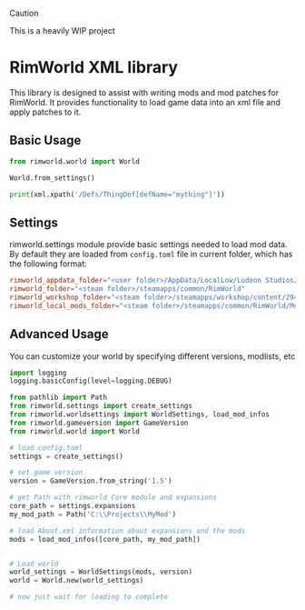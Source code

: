 > [!CAUTION]
> This is a heavily WIP project

# RimWorld XML library

This library is designed to assist with writing mods and mod patches for RimWorld. 
It provides functionality to load game data into an xml file and apply patches to it.

## Basic Usage

```python
from rimworld.world import World

World.from_settings()

print(xml.xpath('/Defs/ThingDef[defName="mything"]'))
```


## Settings

rimworld.settings module provide basic settings needed to load mod data. By default they are
loaded from `config.toml` file in current folder, which has the following format:

```toml
rimworld_appdata_folder="<user folder>/AppData/LocalLow/Ludeon Studios/RimWorld by Ludeon Studios/"
rimworld_folder="<steam folder>/steamapps/common/RimWorld"
rimworld_workshop_folder="<steam folder>/steamapps/workshop/content/294100"
rimworld_local_mods_folder="<steam folder>/steamapps/common/RimWorld/Mods"
```

## Advanced Usage
You can customize your world by specifying different versions, modlists, etc

```python
import logging
logging.basicConfig(level=logging.DEBUG)

from pathlib import Path
from rimworld.settings import create_settings
from rimworld.worldsettings import WorldSettings, load_mod_infos
from rimworld.gameversion import GameVersion
from rimworld.world import World

# load config.toml
settings = create_settings()

# set game version
version = GameVersion.from_string('1.5')

# get Path with rimworld Core module and expansions
core_path = settings.expansions
my_mod_path = Path('C:\\Projects\\MyMod')

# load About.xml information about expansions and the mods
mods = load_mod_infos([core_path, my_mod_path])


# Load world
world_settings = WorldSettings(mods, version)
world = World.new(world_settings)

# now just wait for loading to complete
```
